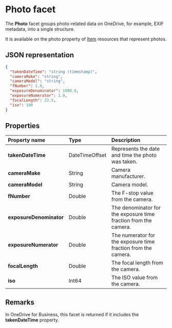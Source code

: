 # Photo facet

The **Photo** facet groups photo-related data on OneDrive, for example, EXIF metadata, into a single structure.

It is available on the photo property of [Item][item-resource] resources that represent photos.

## JSON representation

<!-- { "blockType": "resource", "@odata.type": "oneDrive.photo" } -->
```json
{
  "takenDateTime": "string (timestamp)",
  "cameraMake": "string",
  "cameraModel": "string",
  "fNumber": 1.8,
  "exposureDenominator": 1000.0,
  "exposureNumerator": 1.0,
  "focalLength": 22.5,
  "iso": 100
}
```
## Properties

| Property name           | Type           | Description                                                     |
|:------------------------|:---------------|:----------------------------------------------------------------|
| **takenDateTime**       | DateTimeOffset | Represents the date and time the photo was taken.               |
| **cameraMake**          | String         | Camera manufacturer.                                            |
| **cameraModel**         | String         | Camera model.                                                   |
| **fNumber**             | Double         | The F-stop value from the camera.                               |
| **exposureDenominator** | Double         | The denominator for the exposure time fraction from the camera. |
| **exposureNumerator**   | Double         | The numerator for the exposure time fraction from the camera.   |
| **focalLength**         | Double         | The focal length from the camera.                               |
| **iso**                 | Int64          | The ISO value from the camera.                                  |


## Remarks

In OneDrive for Business, this facet is returned if it includes the **takenDateTime** property.

[item-resource]: ../resources/item.md

<!-- {
  "type": "#page.annotation",
  "description": "The photo facet provides details about the camera and settings on the camera for photos.",
  "keywords": "camera make,camera model, exposure, f-stop, iso",
  "section": "documentation"
} -->
